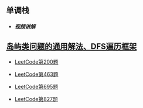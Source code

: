 ## 单调栈

- ##### [视频讲解](https://www.bilibili.com/video/BV1VN411J7S7/?vd_source=c2e5218acfbe25abdcd1b5b4b6f7f796)

## [岛屿类问题的通用解法、DFS遍历框架](https://leetcode.cn/problems/number-of-islands/solutions/211211/dao-yu-lei-wen-ti-de-tong-yong-jie-fa-dfs-bian-li-/?envType=study-plan-v2&envId=top-interview-150)

- [LeetCode第200题](https://leetcode.cn/problems/number-of-islands/description/?envType=study-plan-v2&envId=top-interview-150)
- [LeetCode第463题](https://leetcode.cn/problems/island-perimeter/description/)

- [LeetCode第695题](https://leetcode.cn/problems/max-area-of-island/description/)

- [LeetCode第827题](https://leetcode.cn/problems/making-a-large-island/description/)

